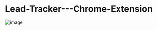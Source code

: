 # Lead-Tracker---Chrome-Extension

![image](https://user-images.githubusercontent.com/73127647/209454587-2c59d48d-f6f5-4378-9076-415ed1a1ca85.png)
